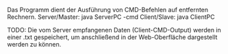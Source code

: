 Das Programm dient der Ausführung von CMD-Befehlen auf entfernten Rechnern.
Server/Master:
	java ServerPC <port> -cmd <command>
Client/Slave:
	java ClientPC <IPv4> <port>
	
TODO:
Die vom Server empfangenen Daten (Client-CMD-Output) werden in einer .txt gespeichert, um anschließend in der Web-Oberfläche dargestellt werden zu können.
